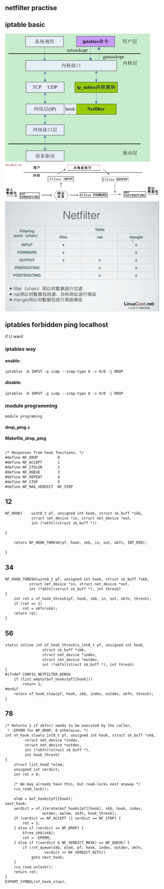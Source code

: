 ## netfilter practise



## iptable basic


![](https://github.com/latermonk/Kernel_in_Practise/raw/master/66_netfilter/img/00_waht_is_netfilter.png)    
![](https://github.com/latermonk/Kernel_in_Practise/raw/master/66_netfilter/img/01_point.jpg)    
![](https://github.com/latermonk/Kernel_in_Practise/raw/master/66_netfilter/img/02_point_and_tables.jpg)    

## iptables forbidden ping localhost

if U want 

### iptables way 

#### enable:

	iptables -A INPUT -p icmp --icmp-type 8 -s 0/0 -j DROP 

#### disable:

	iptables -D INPUT -p icmp --icmp-type 8 -s 0/0 -j DROP


### module programming

	module progrmming

####	drop_ping.c
####    Makefile_drop_ping



##  


	/* Responses from hook functions. */
	#define NF_DROP 		0
	#define NF_ACCEPT 		1
	#define NF_STOLEN 	    2
	#define NF_QUEUE 		3
	#define NF_REPEAT 		4
	#define NF_STOP 		5
	#define NF_MAX_VERDICT  NF_STOP






## 12

	NF_HOOK(	uint8_t pf, unsigned int hook, struct sk_buff *skb,
				struct net_device *in, struct net_device *out,
				int (*okfn)(struct sk_buff *))

	{

		return NF_HOOK_THRESH(pf, hook, skb, in, out, okfn, INT_MIN);

	}


## 34

	NF_HOOK_THRESH(uint8_t pf, unsigned int hook, struct sk_buff *skb,
		       struct net_device *in, struct net_device *out,
		       int (*okfn)(struct sk_buff *), int thresh)
	{
		int ret = nf_hook_thresh(pf, hook, skb, in, out, okfn, thresh);
		if (ret == 1)
			ret = okfn(skb);
		return ret;
	}


## 56

	static inline int nf_hook_thresh(u_int8_t pf, unsigned int hook,
					 struct sk_buff *skb,
					 struct net_device *indev,
					 struct net_device *outdev,
					 int (*okfn)(struct sk_buff *), int thresh)
	{
	#ifndef CONFIG_NETFILTER_DEBUG
		if (list_empty(&nf_hooks[pf][hook]))
			return 1;
	#endif
		return nf_hook_slow(pf, hook, skb, indev, outdev, okfn, thresh);
	}


## 78

	/* Returns 1 if okfn() needs to be executed by the caller,
	 * -EPERM for NF_DROP, 0 otherwise. */
	int nf_hook_slow(u_int8_t pf, unsigned int hook, struct sk_buff *skb,
			 struct net_device *indev,
			 struct net_device *outdev,
			 int (*okfn)(struct sk_buff *),
			 int hook_thresh)
	{
		struct list_head *elem;
		unsigned int verdict;
		int ret = 0;
	
		/* We may already have this, but read-locks nest anyway */
		rcu_read_lock();
	
		elem = &nf_hooks[pf][hook];
	next_hook:
		verdict = nf_iterate(&nf_hooks[pf][hook], skb, hook, indev,
				     outdev, &elem, okfn, hook_thresh);
		if (verdict == NF_ACCEPT || verdict == NF_STOP) {
			ret = 1;
		} else if (verdict == NF_DROP) {
			kfree_skb(skb);
			ret = -EPERM;
		} else if ((verdict & NF_VERDICT_MASK) == NF_QUEUE) {
			if (!nf_queue(skb, elem, pf, hook, indev, outdev, okfn,
				      verdict >> NF_VERDICT_BITS))
				goto next_hook;
		}
		rcu_read_unlock();
		return ret;
	}
	EXPORT_SYMBOL(nf_hook_slow);


####

	